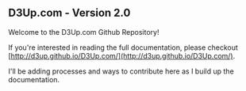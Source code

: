 D3Up.com - Version 2.0
---

Welcome to the D3Up.com Github Repository!

If you're interested in reading the full documentation, please checkout [http://d3up.github.io/D3Up.com/](http://d3up.github.io/D3Up.com/). 

I'll be adding processes and ways to contribute here as I build up the documentation.